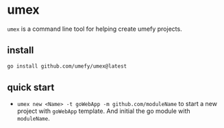 # umex

`umex` is a command line tool for helping create umefy projects.

## install

```sh
go install github.com/umefy/umex@latest
```

## quick start

- `umex new <Name> -t goWebApp -m github.com/moduleName` to start a new project with `goWebApp` template. And initial the go module with `moduleName`.
